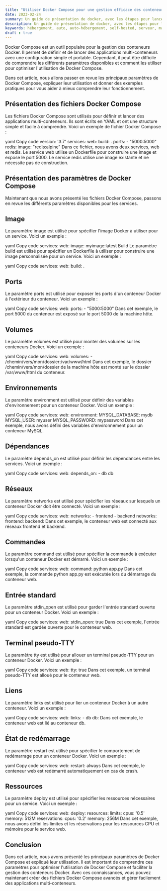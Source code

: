 ```yaml
---
title: "Utiliser Docker Compose pour une gestion efficace des conteneurs"
date: 2023-02-24
summary: Un guide de présentation de docker, avec les étapes pour lancer un premier conteneur
description: Un guide de présentation de docker, avec les étapes pour lancer un premier conteneur
keywords: hébergement, auto, auto-hébergement, self-hosted, serveur, maison, docker, conteneur
draft : true
---
```


Docker Compose est un outil populaire pour la gestion des conteneurs Docker. Il permet de définir et de lancer des applications multi-conteneurs avec une configuration simple et portable. Cependant, il peut être difficile de comprendre les différents paramètres disponibles et comment les utiliser pour optimiser l'utilisation de Docker Compose.

Dans cet article, nous allons passer en revue les principaux paramètres de Docker Compose, expliquer leur utilisation et donner des exemples pratiques pour vous aider à mieux comprendre leur fonctionnement.

## Présentation des fichiers Docker Compose
Les fichiers Docker Compose sont utilisés pour définir et lancer des applications multi-conteneurs. Ils sont écrits en YAML et ont une structure simple et facile à comprendre. Voici un exemple de fichier Docker Compose :

yaml
Copy code
version: '3.7'
services:
  web:
    build: .
    ports:
      - "5000:5000"
  redis:
    image: "redis:alpine"
Dans ce fichier, nous avons deux services, web et redis. Le service web utilise un Dockerfile pour construire une image et expose le port 5000. Le service redis utilise une image existante et ne nécessite pas de construction.

## Présentation des paramètres de Docker Compose
Maintenant que nous avons présenté les fichiers Docker Compose, passons en revue les différents paramètres disponibles pour les services.

## Image
Le paramètre image est utilisé pour spécifier l'image Docker à utiliser pour un service. Voici un exemple :

yaml
Copy code
services:
  web:
    image: myimage:latest
Build
Le paramètre build est utilisé pour spécifier un Dockerfile à utiliser pour construire une image personnalisée pour un service. Voici un exemple :

yaml
Copy code
services:
  web:
    build: .

## Ports
Le paramètre ports est utilisé pour exposer les ports d'un conteneur Docker à l'extérieur du conteneur. Voici un exemple :

yaml
Copy code
services:
  web:
    ports:
      - "5000:5000"
Dans cet exemple, le port 5000 du conteneur est exposé sur le port 5000 de la machine hôte.

## Volumes
Le paramètre volumes est utilisé pour monter des volumes sur les conteneurs Docker. Voici un exemple :

yaml
Copy code
services:
  web:
    volumes:
      - /chemin/vers/mon/dossier:/var/www/html
Dans cet exemple, le dossier /chemin/vers/mon/dossier de la machine hôte est monté sur le dossier /var/www/html du conteneur.

## Environnements
Le paramètre environment est utilisé pour définir des variables d'environnement pour un conteneur Docker. Voici un exemple :

yaml
Copy code
services:
  web:
    environment:
      MYSQL_DATABASE: mydb
      MYSQL_USER: myuser
      MYSQL_PASSWORD: mypassword
Dans cet exemple, nous avons défini des variables d'environnement pour un conteneur MySQL.

## Dépendances
Le paramètre depends_on est utilisé pour définir les dépendances entre les services. Voici un exemple :

yaml
Copy code
services:
  web:
    depends_on:
      - db
  db


## Réseaux
Le paramètre networks est utilisé pour spécifier les réseaux sur lesquels un conteneur Docker doit être connecté. Voici un exemple :

yaml
Copy code
services:
  web:
    networks:
      - frontend
      - backend
networks:
  frontend:
  backend:
Dans cet exemple, le conteneur web est connecté aux réseaux frontend et backend.

## Commandes
Le paramètre command est utilisé pour spécifier la commande à exécuter lorsqu'un conteneur Docker est démarré. Voici un exemple :

yaml
Copy code
services:
  web:
    command: python app.py
Dans cet exemple, la commande python app.py est exécutée lors du démarrage du conteneur web.

## Entrée standard
Le paramètre stdin_open est utilisé pour garder l'entrée standard ouverte pour un conteneur Docker. Voici un exemple :

yaml
Copy code
services:
  web:
    stdin_open: true
Dans cet exemple, l'entrée standard est gardée ouverte pour le conteneur web.

## Terminal pseudo-TTY
Le paramètre tty est utilisé pour allouer un terminal pseudo-TTY pour un conteneur Docker. Voici un exemple :

yaml
Copy code
services:
  web:
    tty: true
Dans cet exemple, un terminal pseudo-TTY est alloué pour le conteneur web.

## Liens
Le paramètre links est utilisé pour lier un conteneur Docker à un autre conteneur. Voici un exemple :

yaml
Copy code
services:
  web:
    links:
      - db
  db:
Dans cet exemple, le conteneur web est lié au conteneur db.

## État de redémarrage
Le paramètre restart est utilisé pour spécifier le comportement de redémarrage pour un conteneur Docker. Voici un exemple :

yaml
Copy code
services:
  web:
    restart: always
Dans cet exemple, le conteneur web est redémarré automatiquement en cas de crash.

## Ressources
Le paramètre deploy est utilisé pour spécifier les ressources nécessaires pour un service. Voici un exemple :

yaml
Copy code
services:
  web:
    deploy:
      resources:
        limits:
          cpus: '0.5'
          memory: 512M
        reservations:
          cpus: '0.2'
          memory: 256M
Dans cet exemple, nous avons défini les limites et les réservations pour les ressources CPU et mémoire pour le service web.

## Conclusion
Dans cet article, nous avons présenté les principaux paramètres de Docker Compose et expliqué leur utilisation. Il est important de comprendre ces paramètres pour optimiser l'utilisation de Docker Compose et faciliter la gestion des conteneurs Docker. Avec ces connaissances, vous pouvez maintenant créer des fichiers Docker Compose avancés et gérer facilement des applications multi-conteneurs.